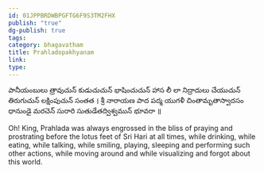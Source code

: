```yaml
---
id: 01JPPBRDWBPGFTG6F9S3TM2FHX
publish: "true"
dg-publish: true
tags: 
category: bhagavatham
title: Prahladopakhyanam
link: 
type:
---
```


పానీయంబులు త్రావుచున్ కుడుచుచున్ భాషించుచున్ హాస లీ
లా నిద్రాదులు చేయుచున్ తిరుగుచున్ లక్షింపుచున్ సంతత ।
శ్రీ నారాయణ పాద పద్మ యుగళీ చింతామృతాస్వాదసం
ధానుండై మరచెన్ సురారి సుతుడేతద్విశ్వమున్ భూవరా ॥

Oh! King, Prahlada was always engrossed in the bliss of praying and prostrating before the lotus feet of Sri Hari at all times, while drinking, while eating, while talking, while smiling, playing, sleeping and performing such other actions, while moving around and while visualizing and forgot about this world.
